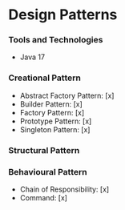 # Design Patterns

### Tools and Technologies
* Java 17

### Creational Pattern
* Abstract Factory Pattern: [x]
* Builder Pattern: [x]
* Factory Pattern: [x]
* Prototype Pattern: [x]
* Singleton Pattern: [x]

### Structural Pattern

### Behavioural Pattern
* Chain of Responsibility: [x]
* Command: [x]
